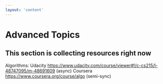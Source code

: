 ```yaml
---
layout: 'content'
---
```

# Advanced Topics

## This section is collecting resources right now


Algorithms:
Udacity https://www.udacity.com/course/viewer#!/c-cs215/l-48747095/m-48691609 (async)
Coursera https://www.coursera.org/course/algo (semi-sync)